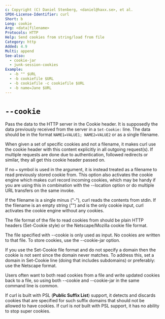 ```yaml
---
c: Copyright (C) Daniel Stenberg, <daniel@haxx.se>, et al.
SPDX-License-Identifier: curl
Short: b
Long: cookie
Arg: <data|filename>
Protocols: HTTP
Help: Send cookies from string/load from file
Category: http
Added: 4.9
Multi: append
See-also:
  - cookie-jar
  - junk-session-cookies
Example:
  - -b "" $URL
  - -b cookiefile $URL
  - -b cookiefile -c cookiefile $URL
  - -b name=Jane $URL
---
```


# `--cookie`

Pass the data to the HTTP server in the Cookie header. It is supposedly the
data previously received from the server in a `Set-Cookie:` line. The data
should be in the format `NAME1=VALUE1; NAME2=VALUE2` or as a single filename.

When given a set of specific cookies and not a filename, it makes curl use the
cookie header with this content explicitly in all outgoing request(s). If
multiple requests are done due to authentication, followed redirects or
similar, they all get this cookie header passed on.

If no `=` symbol is used in the argument, it is instead treated as a filename
to read previously stored cookie from. This option also activates the cookie
engine which makes curl record incoming cookies, which may be handy if you are
using this in combination with the --location option or do multiple URL
transfers on the same invoke.

If the filename is a single minus ("-"), curl reads the contents from stdin.
If the filename is an empty string ("") and is the only cookie input, curl
activates the cookie engine without any cookies.

The file format of the file to read cookies from should be plain HTTP headers
(Set-Cookie style) or the Netscape/Mozilla cookie file format.

The file specified with --cookie is only used as input. No cookies are written
to that file. To store cookies, use the --cookie-jar option.

If you use the Set-Cookie file format and do not specify a domain then the
cookie is not sent since the domain never matches. To address this, set a
domain in Set-Cookie line (doing that includes subdomains) or preferably: use
the Netscape format.

Users often want to both read cookies from a file and write updated cookies
back to a file, so using both --cookie and --cookie-jar in the same command
line is common.

If curl is built with PSL (**Public Suffix List**) support, it detects and
discards cookies that are specified for such suffix domains that should not be
allowed to have cookies. If curl is *not* built with PSL support, it has no
ability to stop super cookies.
